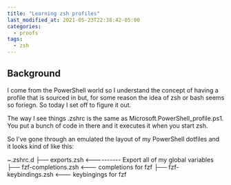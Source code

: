 ```yaml
---
title: "Learning zsh profiles"
last_modified_at: 2021-05-23T22:38:42-05:00
categories:
  - proofs
tags:
  - zsh
---
```

## Background
I come from the PowerShell world so I understand the concept of having a profile that is sourced in but, for some reason the idea of zsh or bash seems so foriegn. So today I set off to figure it out.

The way I see things .zshrc is the same as Microsoft.PowerShell_profile.ps1. You put a bunch of code in there and it executes it when you start zsh.

So I've gone through an emulated the layout of my PowerShell dotfiles and it looks kind of like this:

~\.zshrc.d
├── exports.zsh  <---------- Export all of my global variables
├── fzf-completions.zsh <--- completions for fzf
├── fzf-keybindings.zsh <--- keybingings for fzf